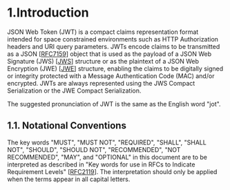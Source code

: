 # 1.Introduction

   JSON Web Token (JWT) is a compact claims representation format
   intended for space constrained environments such as HTTP
   Authorization headers and URI query parameters.  JWTs encode claims
   to be transmitted as a JSON [[RFC7159](https://tools.ietf.org/html/rfc7159)] object that is used as the
   payload of a JSON Web Signature (JWS) [[JWS](https://tools.ietf.org/html/rfc7519#ref-JWS)] structure or as the
   plaintext of a JSON Web Encryption (JWE) [[JWE](https://tools.ietf.org/html/rfc7519#ref-JWE)] structure, enabling
   the claims to be digitally signed or integrity protected with a
   Message Authentication Code (MAC) and/or encrypted.  JWTs are always
   represented using the JWS Compact Serialization or the JWE Compact
   Serialization.

   The suggested pronunciation of JWT is the same as the English word
   "jot".

## 1.1.  Notational Conventions

   The key words "MUST", "MUST NOT", "REQUIRED", "SHALL", "SHALL NOT",
   "SHOULD", "SHOULD NOT", "RECOMMENDED", "NOT RECOMMENDED", "MAY", and
   "OPTIONAL" in this document are to be interpreted as described in
   "Key words for use in RFCs to Indicate Requirement Levels" [[RFC2119](https://tools.ietf.org/html/rfc2119)].
   The interpretation should only be applied when the terms appear in
   all capital letters.

